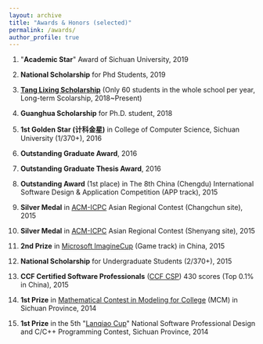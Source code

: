 ```yaml
---
layout: archive
title: "Awards & Honors (selected)"
permalink: /awards/
author_profile: true
---
```

1. "**Academic Star**" Award of Sichuan University, 2019

2. **National Scholarship** for Phd Students, 2019

3. [**Tang Lixing Scholarship**](https://baike.baidu.com/item/%E5%94%90%E7%AB%8B%E6%96%B0%E6%95%99%E8%82%B2%E5%8F%91%E5%B1%95%E5%9F%BA%E9%87%91) (Only 60 students in the whole school per year, Long-term Scolarship, 2018~Present)  

4. **Guanghua Scholarship** for Ph.D. student, 2018  

5. **1st Golden Star (计科金星)** in College of Computer Science, Sichuan University (1/370+), 2016  

6. **Outstanding Graduate Award**, 2016

7. **Outstanding Graduate Thesis Award**, 2016

8. **Outstanding Award** (1st place) in The 8th China (Chengdu) International Software Design & Application Competition (APP track), 2015   

9. **Silver Medal** in [ACM-ICPC](https://icpc.baylor.edu/) Asian Regional Contest (Changchun site), 2015  

10. **Silver Medal** in [ACM-ICPC](https://icpc.baylor.edu/) Asian Regional Contest (Shenyang site), 2015  

11. **2nd Prize** in [Microsoft ImagineCup](https://imaginecup.microsoft.com/zh-cn/Events?id=0) (Game track) in China, 2015  

12. **National Scholarship** for Undergraduate Students (2/370+), 2015  

13. **CCF Certified Software Professionals** ([CCF CSP](http://www.cspro.org/)) 430 scores (Top 0.1% in China), 2015

14. **1st Prize** in [Mathematical Contest in Modeling for College](https://www.comap.com/undergraduate/contests/mcm/) (MCM) in Sichuan Province, 2014  

15. **1st Prize** in the 5th "[Lanqiao Cup](http://www.lanqiao.org/)" National Software Professional Design and C/C++ Programming Contest, Sichuan Province, 2014 










